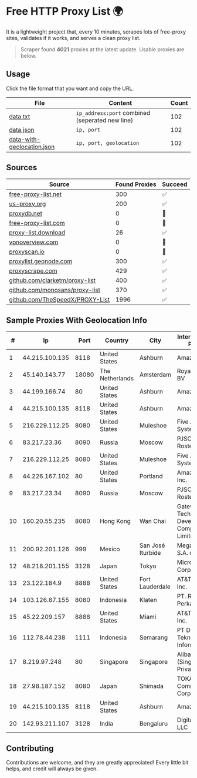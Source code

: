 
# Free HTTP Proxy List 🌍

It is a lightweight project that, every 10 minutes, scrapes lots of free-proxy sites, validates if it works, and serves a clean proxy list.


> Scraper found **4021** proxies at the latest update. Usable proxies are below.

## Usage

Click the file format that you want and copy the URL.


|File|Content|Count|
|----|-------|-----|
|[data.txt](https://raw.githubusercontent.com/themiralay/Proxy-List-World/master/data.txt)|`ip_address:port` combined (seperated new line)|102|
|[data.json](https://raw.githubusercontent.com/themiralay/Proxy-List-World/master/data.json)|`ip, port`|102|
|[data-with-geolocation.json](https://raw.githubusercontent.com/themiralay/Proxy-List-World/master/data-with-geolocation.json)|`ip, port, geolocation`|102|

## Sources

|Source|Found Proxies|Succeed|
|------|-------------|-------|
|[free-proxy-list.net](https://free-proxy-list.net)|300|✅|
|[us-proxy.org](https://www.us-proxy.org)|200|✅|
|[proxydb.net](http://proxydb.net)|0|🚫|
|[free-proxy-list.com](https://free-proxy-list.com/?page=&port=&type%5B%5D=http&type%5B%5D=https&up_time=0&search=Search)|0|🚫|
|[proxy-list.download](https://www.proxy-list.download/HTTP)|26|✅|
|[vpnoverview.com](https://vpnoverview.com/privacy/anonymous-browsing/free-proxy-servers)|0|🚫|
|[proxyscan.io](https://www.proxyscan.io)|0|🚫|
|[proxylist.geonode.com](https://proxylist.geonode.com/api/proxy-list?limit=300&page=1&sort_by=lastChecked&sort_type=desc&protocols=http,https)|300|✅|
|[proxyscrape.com](https://api.proxyscrape.com/v2/?request=displayproxies&protocol=http&timeout=10000&country=all&ssl=all&anonymity=all)|429|✅|
|[github.com/clarketm/proxy-list](https://raw.githubusercontent.com/clarketm/proxy-list/master/proxy-list-raw.txt)|400|✅|
|[github.com/monosans/proxy-list](https://raw.githubusercontent.com/monosans/proxy-list/main/proxies/http.txt)|370|✅|
|[github.com/TheSpeedX/PROXY-List](https://raw.githubusercontent.com/TheSpeedX/PROXY-List/master/http.txt)|1996|✅|


## Sample Proxies With Geolocation Info

|#|Ip|Port|Country|City|Internet Service Provider|
|-|--|----|-------|----|-------------------------|
|1|44.215.100.135|8118|United States|Ashburn|Amazon.com|
|2|45.140.143.77|18080|The Netherlands|Amsterdam|RoyaleHosting BV|
|3|44.199.166.74|80|United States|Ashburn|Amazon.com|
|4|44.215.100.135|8118|United States|Ashburn|Amazon.com|
|5|216.229.112.25|8080|United States|Muleshoe|Five Area Systems, LLC|
|6|83.217.23.36|8090|Russia|Moscow|PJSC Rostelecom|
|7|216.229.112.25|8080|United States|Muleshoe|Five Area Systems, LLC|
|8|44.226.167.102|80|United States|Portland|Amazon.com, Inc.|
|9|83.217.23.34|8090|Russia|Moscow|PJSC Rostelecom|
|10|160.20.55.235|8080|Hong Kong|Wan Chai|Gateway Technology Development Company Limited|
|11|200.92.201.126|999|Mexico|San José Iturbide|Mega Cable, S.A. de C.V.|
|12|48.218.201.155|3128|Japan|Tokyo|Microsoft Corporation|
|13|23.122.184.9|8888|United States|Fort Lauderdale|AT&T Services, Inc.|
|14|103.126.87.155|8080|Indonesia|Klaten|PT. Rasi Bintang Perkasa|
|15|45.22.209.157|8888|United States|Miami|AT&T Services, Inc.|
|16|112.78.44.238|1111|Indonesia|Semarang|PT DES Teknologi Informasi|
|17|8.219.97.248|80|Singapore|Singapore|Alibaba Cloud (Singapore) Private Limited|
|18|27.98.187.152|8080|Japan|Shimada|TOKAI Communications Corporation|
|19|44.215.100.135|8118|United States|Ashburn|Amazon.com|
|20|142.93.211.107|3128|India|Bengaluru|DigitalOcean, LLC|



## Contributing

Contributions are welcome, and they are greatly appreciated! Every
little bit helps, and credit will always be given.

